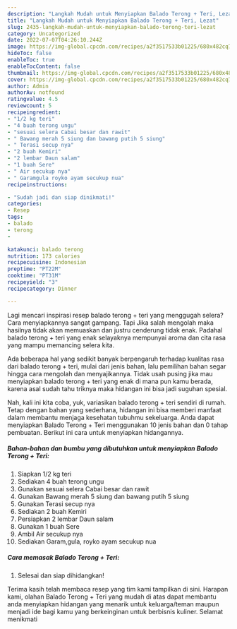 ```yaml
---
description: "Langkah Mudah untuk Menyiapkan Balado Terong + Teri, Lezat"
title: "Langkah Mudah untuk Menyiapkan Balado Terong + Teri, Lezat"
slug: 2435-langkah-mudah-untuk-menyiapkan-balado-terong-teri-lezat
category: Uncategorized
date: 2022-07-07T04:26:10.244Z
image: https://img-global.cpcdn.com/recipes/a2f3517533b01225/680x482cq70/balado-terong-teri-foto-resep-utama.jpg
hideToc: false
enableToc: true
enableTocContent: false
thumbnail: https://img-global.cpcdn.com/recipes/a2f3517533b01225/680x482cq70/balado-terong-teri-foto-resep-utama.jpg
cover: https://img-global.cpcdn.com/recipes/a2f3517533b01225/680x482cq70/balado-terong-teri-foto-resep-utama.jpg
author: Admin
authorAv: notfound
ratingvalue: 4.5
reviewcount: 5
recipeingredient:
- "1/2 kg teri"
- "4 buah terong ungu"
- "sesuai selera Cabai besar dan rawit"
- " Bawang merah 5 siung dan bawang putih 5 siung"
- " Terasi secup nya"
- "2 buah Kemiri"
- "2 lembar Daun salam"
- "1 buah Sere"
- " Air secukup nya"
- " Garamgula royko ayam secukup nua"
recipeinstructions:

- "Sudah jadi dan siap dinikmati!"
categories:
- Resep
tags:
- balado
- terong
- 

katakunci: balado terong  
nutrition: 173 calories
recipecuisine: Indonesian
preptime: "PT22M"
cooktime: "PT31M"
recipeyield: "3"
recipecategory: Dinner

---
```



Lagi mencari inspirasi resep balado terong + teri yang menggugah selera? Cara menyiapkannya sangat gampang. Tapi Jika salah mengolah maka hasilnya tidak akan memuaskan dan justru cenderung tidak enak. Padahal balado terong + teri yang enak selayaknya mempunyai aroma dan cita rasa yang mampu memancing selera kita.




Ada beberapa hal yang sedikit banyak berpengaruh terhadap kualitas rasa dari balado terong + teri, mulai dari jenis bahan, lalu pemilihan bahan segar hingga cara mengolah dan menyajikannya. Tidak usah pusing jika mau menyiapkan balado terong + teri yang enak di mana pun kamu berada, karena asal sudah tahu triknya maka hidangan ini bisa jadi suguhan spesial.


Nah, kali ini kita coba, yuk, variasikan balado terong + teri sendiri di rumah. Tetap dengan bahan yang sederhana, hidangan ini bisa memberi manfaat dalam membantu menjaga kesehatan tubuhmu sekeluarga. Anda dapat menyiapkan Balado Terong + Teri menggunakan 10 jenis bahan dan 0 tahap pembuatan. Berikut ini cara untuk menyiapkan hidangannya.

<!--inarticleads1-->

##### Bahan-bahan dan bumbu yang dibutuhkan untuk menyiapkan Balado Terong + Teri:

1. Siapkan 1/2 kg teri
1. Sediakan 4 buah terong ungu
1. Gunakan sesuai selera Cabai besar dan rawit
1. Gunakan  Bawang merah 5 siung dan bawang putih 5 siung
1. Gunakan  Terasi secup nya
1. Sediakan 2 buah Kemiri
1. Persiapkan 2 lembar Daun salam
1. Gunakan 1 buah Sere
1. Ambil  Air secukup nya
1. Sediakan  Garam,gula, royko ayam secukup nua




<!--inarticleads2-->

##### Cara memasak Balado Terong + Teri:


1. Selesai dan siap dihidangkan!



Terima kasih telah membaca resep yang tim kami tampilkan di sini. Harapan kami, olahan Balado Terong + Teri yang mudah di atas dapat membantu anda menyiapkan hidangan yang menarik untuk keluarga/teman maupun menjadi ide bagi kamu yang berkeinginan untuk berbisnis kuliner. Selamat menikmati
